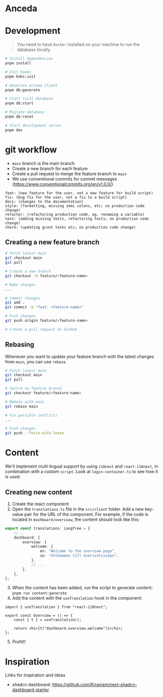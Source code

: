 # Anceda

# Development

> You need to have `Docker` installed on your machine to run the database locally.

```bash
# Install dependencies
pnpm install

# Init hooks
pnpm hoks:init

# Generate prisma client
pnpm db:generate

# Start local database
pnpm db:start

# Migrate database
pnpm db:reset

# Start development server
pnpm dev
```

# git workflow

- `main` branch is the main branch
- Create a new branch for each feature
- Create a pull request to merge the feature branch to `main`
- We use conventional commits for commit messages (<https://www.conventionalcommits.org/en/v1.0.0/>)

```
feat: (new feature for the user, not a new feature for build script)
fix: (bug fix for the user, not a fix to a build script)
docs: (changes to the documentation)
style: (formatting, missing semi colons, etc; no production code change)
refactor: (refactoring production code, eg. renaming a variable)
test: (adding missing tests, refactoring tests; no production code change)
chore: (updating grunt tasks etc; no production code change)
```

## Creating a new feature branch

```bash
# Fetch latest main
git checkout main
git pull

# Create a new branch
git checkout -b feature/<feature-name>

# Make changes
...

# Commit changes
git add .
git commit -m "feat: <feature-name>"

# Push changes
git push origin feature/<feature-name>

# Create a pull request on GitHub
```

## Rebasing

Whenever you want to update your feature branch with the latest changes from `main`, you can use `rebase`.

```bash
# Fetch latest main
git checkout main
git pull

# Switch to feature branch
git checkout feature/<feature-name>

# Rebase with main
git rebase main

# Fix possible conflicts
...

# Push changes
git push --force-with-lease
```

# Content

We'll implement multi lingual support by using `i18next` and `react-i18next`, in combination with a custom `script`. Look at `login-container.ts` to see how it is used.

## Creating new content

1. Create the react component
2. Open the `translations.ts` file in the `src/client` folder. Add a new key-value pair for the URL of the component. For example, if the code is located in `dashboard/overview`, the content should look like this:

```ts
export const translations: LangTree = {
    //...
    dashboard: {
        overview: {
            welcome: {
                en: "Welcome to the overview page",
                se: "Välkommen till översiktssidan",
            },
            // ...
        },
    },
};
```

3. When the content has been added, run the script to generate content: `pnpm run content:generate`
4. Add the content with the `useTranslation` hook in the component:

```tsx
import { useTranslation } from "react-i18next";

export const Overview = () => {
    const { t } = useTranslation();

    return <h1>{t("dashboard.overview.welcome")}</h1>;
};
```

5. Profit!!

# Inspiration

Links for inspiration and ideas

- shadcn dashboard: <https://github.com/Kiranism/next-shadcn-dashboard-starter>
